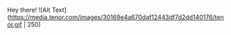 Hey there! ![Alt Text](https://media.tenor.com/images/30169e4a670daf12443df7d2dd140176/tenor.gif | 250)
